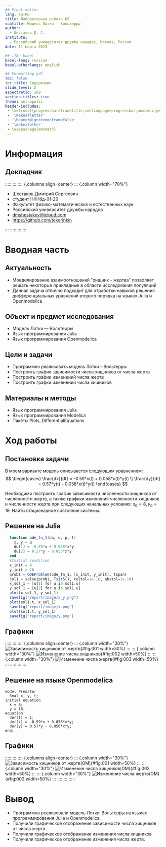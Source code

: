 ```yaml
---
## Front matter
lang: ru-RU
title: Лабораторная работа №5
subtitle: Модель Лотки - Вольтерры
author:
  - Шестаков Д. С.
institute:
  - Российский университет дружбы народов, Москва, Россия
date: 11 марта 2023

## i18n babel
babel-lang: russian
babel-otherlangs: english

## Formatting pdf
toc: false
toc-title: Содержание
slide_level: 2
aspectratio: 169
section-titles: true
theme: metropolis
header-includes:
 - \metroset{progressbar=frametitle,sectionpage=progressbar,numbering=fraction}
 - '\makeatletter'
 - '\beamer@ignorenonframefalse'
 - '\makeatother'
 - \usepackage{amsmath}
---
```


# Информация

## Докладчик

:::::::::::::: {.columns align=center}
::: {.column width="70%"}

  * Шестаков Дмитрий Сергеевич
  * студент НКНбд-01-20
  * Факультет физико-математических и естественных наук
  * Российский университет дружбы народов
  * [dmshestakov@icloud.com](mailto:dmshestakov@icloud.com)
  * <https://github.com/tekerinkin>

:::
::::::::::::::

# Вводная часть

## Актуальность

- Моеделирование взаимоотношений "хищник - жертва" позволяет решать некоторые прикладные в области исследования популяций
- Данная задача отлично подходит для отработки навыков решения дифференциальных уравнений второго порядка на языках Julia и Openmodelica

## Объект и предмет исследования

- Модель Лотки — Вольтерры
- Язык программирования Julia
- Язык программирования Openmodelica


## Цели и задачи

- Программно реализовать модель Лотки - Вольтерры
- Построить график зависимости числа хищников от числа жертв
- Построить график изменений числа жертв
- Построить графки изменений числа хищников


## Материалы и методы

- Язык программирования Julia
- Язык программирования Modelica
- Пакеты Plots, DifferentialEquations

# Ход работы

## Постановка задачи

В моем варианте  модель описывается следующим уравнением: 
$$
 \begin{cases}
   \frac{dx}{dt} = -0.59*x(t) + 0.058*x(t)*y(t)
   \\
   \frac{dy}{dt} = 0.57*y(t) - 0.056*x(t)*y(t)
 \end{cases}
$$

Необходимо построить график зависимости численности хищников от численности жертв, а также графики изменения численности хищников и численности жертв при следующих начальных условиях: $x_0 = 8, y_0 = 18$. Найти стационарное состояние системы.

## Решение на Julia

```julia
  function ode_fn_1(du, u, p, t)
    x, y = u
    du[1] = -0.59*x + 0.058*x*y
    du[2] = 0.57*y - 0.056*x*y
  end
  #Initial condition
  x_init = 8
  y_init = 18
  prob1 = ODEProblem(ode_fn_1, [x_init, y_init], tspan)
  sol1 = solve(prob1, Tsit5(), reltol=1e-16, abstol=1e-16)
  x_sol_1 = [u[1] for u in sol1.u]
  y_sol_1 = [u[2] for u in sol1.u]
  plot(x_sol_1, y_sol_1)
  savefig("report/image/x_y.png")
  plot(sol1.t, x_sol_1)
  savefig("report/image/x.png")
  plot(sol1.t, y_sol_1)
  savefig("report/image/y.png")
```

## Графики

:::::::::::::: {.columns align=center}
::: {.column width="30%"}
![Зависимость хищников от жертв](../report/image/x_y.png){#fig:001 width=50%}
:::
::: {.column width="30%"}
![Изменение числа хищников](../report/image/x.png){#fig:002 width=50%}
:::
::: {.column width="30%"}
![Изменение числа жертв](../report/image/y.png){#fig:003 width=50%}
:::
::::::::::::::

## Решение на языке Openmodelica

```openmodelica
model Predator
  Real x, y, t;
initial equation
  x = 8;
  y = 18;
equation
  der(t) = 1;
  der(x) = -0.59*x + 0.058*x*y;
  der(y) = 0.57*y - 0.056*x*y;
end;
```

## Графики

:::::::::::::: {.columns align=center}
::: {.column width="30%"}
![Зависимость хищников от жертв(OM)](../report/image/x_y_om.png){#fig:001 width=50%}
:::
::: {.column width="30%"}
![Изменение числа хищников(OM)](../report/image/x_om.png){#fig:002 width=50%}
:::
::: {.column width="30%"}
![Изменение числа жертв(OM)](../report/image/y_om.png){#fig:003 width=50%}
:::
::::::::::::::

# Вывод

- Программно реализовали модель Лотки-Вольтерры на языках программирования Julia и Openmodelica.
- Получили графическое отображение зависимости числа хищников от числа жертв
- Получили графическое отображение изменения числа хищников
- Получили графическое отображение изменения числа жертв.
